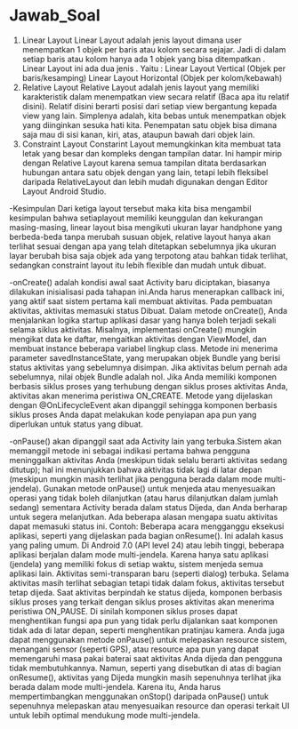 # Jawab_Soal

1. Linear Layout
   Linear Layout adalah jenis layout dimana user menempatkan 1 objek per baris atau kolom secara sejajar. Jadi di dalam setiap baris atau kolom hanya ada 1 objek yang              bisa ditempatkan . Linear Layout ini ada dua jenis . Yaitu :
   Linear Layout Vertical (Objek per baris/kesamping) 
   Linear Layout Horizontal (Objek per kolom/kebawah)
2. Relative Layout
   Relative Layout adalah jenis layout yang memiliki karakteristik dalam menempatkan view secara relatif (Baca apa itu relatif disini). Relatif disini berarti posisi dari setiap    view bergantung kepada view yang lain. Simplenya adalah, kita bebas untuk menempatkan objek yang diinginkan sesuka hati kita. Penempatan satu objek bisa dimana saja mau di      sisi kanan, kiri, atas, ataupun bawah dari objek lain.
3. Constraint Layout
   Constarint Layout memungkinkan kita membuat tata letak yang besar dan kompleks dengan tampilan datar. Ini hampir mirip dengan Relative Layout karena semua tampilan ditata        berdasarkan hubungan antara satu objek dengan yang lain, tetapi lebih fleksibel daripada RelativeLayout dan lebih mudah digunakan dengan Editor Layout Android Studio.
   
   
-Kesimpulan
   Dari ketiga layout tersebut maka kita bisa mengambil kesimpulan bahwa setiaplayout memiliki keunggulan dan kekurangan masing-masing, linear layout bisa mengikuti ukuran layar    handphone yang berbeda-beda tanpa merubah susuan objek, relative layout hanya akan terlihat sesuai dengan apa yang telah ditetapkan sebelumnya jika ukuran layar berubah bisa    saja objek ada yang terpotong atau bahkan tidak terlihat, sedangkan constraint layout itu lebih flexible dan mudah untuk dibuat.

-onCreate()
   adalah kondisi awal saat Activity baru diciptakan, biasanya dilakukan inisialisasi pada tahapan ini.Anda harus menerapkan callback ini, yang aktif saat sistem pertama kali      membuat aktivitas. Pada pembuatan aktivitas, aktivitas memasuki status Dibuat. Dalam metode onCreate(), Anda menjalankan logika startup aplikasi dasar yang hanya boleh          terjadi sekali selama siklus aktivitas. Misalnya, implementasi onCreate() mungkin mengikat data ke daftar, mengaitkan aktivitas dengan ViewModel, dan membuat instance            beberapa variabel lingkup class. Metode ini menerima parameter savedInstanceState, yang merupakan objek Bundle yang berisi status aktivitas yang sebelumnya disimpan. Jika        aktivitas belum pernah ada sebelumnya, nilai objek Bundle adalah nol.
   Jika Anda memiliki komponen berbasis siklus proses yang terhubung dengan siklus proses aktivitas Anda, aktivitas akan menerima peristiwa ON_CREATE. Metode yang dijelaskan        dengan @OnLifecycleEvent akan dipanggil sehingga komponen berbasis siklus proses Anda dapat melakukan kode penyiapan apa pun yang diperlukan untuk status yang dibuat.

-onPause()
   akan dipanggil saat ada Activity lain yang terbuka.Sistem akan memanggil metode ini sebagai indikasi pertama bahwa pengguna meninggalkan aktivitas Anda (meskipun tidak selalu    berarti aktivitas sedang ditutup); hal ini menunjukkan bahwa aktivitas tidak lagi di latar depan (meskipun mungkin masih terlihat jika pengguna berada dalam mode multi-          jendela). Gunakan metode onPause() untuk menjeda atau menyesuaikan operasi yang tidak boleh dilanjutkan (atau harus dilanjutkan dalam jumlah sedang) sementara Activity berada    dalam status Dijeda, dan Anda berharap untuk segera melanjutkan. Ada beberapa alasan mengapa suatu aktivitas dapat memasuki status ini. Contoh:
   Beberapa acara mengganggu eksekusi aplikasi, seperti yang dijelaskan pada bagian onResume(). Ini adalah kasus yang paling umum.
   Di Android 7.0 (API level 24) atau lebih tinggi, beberapa aplikasi berjalan dalam mode multi-jendela. Karena hanya satu aplikasi (jendela) yang memiliki fokus di setiap          waktu, sistem menjeda semua aplikasi lain.
   Aktivitas semi-transparan baru (seperti dialog) terbuka. Selama aktivitas masih terlihat sebagian tetapi tidak dalam fokus, aktivitas tersebut tetap dijeda.
   Saat aktivitas berpindah ke status dijeda, komponen berbasis siklus proses yang terkait dengan siklus proses aktivitas akan menerima peristiwa ON_PAUSE. Di sinilah komponen      siklus proses dapat menghentikan fungsi apa pun yang tidak perlu dijalankan saat komponen tidak ada di latar depan, seperti menghentikan pratinjau kamera.
   Anda juga dapat menggunakan metode onPause() untuk melepaskan resource sistem, menangani sensor (seperti GPS), atau resource apa pun yang dapat memengaruhi masa pakai baterai    saat aktivitas Anda dijeda dan pengguna tidak membutuhkannya. Namun, seperti yang disebutkan di atas di bagian onResume(), aktivitas yang Dijeda mungkin masih sepenuhnya        terlihat jika berada dalam mode multi-jendela. Karena itu, Anda harus mempertimbangkan menggunakan onStop() daripada onPause() untuk sepenuhnya melepaskan atau menyesuaikan      resource dan operasi terkait UI untuk lebih optimal mendukung mode multi-jendela.
